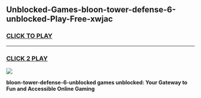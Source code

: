 
## Unblocked-Games-bloon-tower-defense-6-unblocked-Play-Free-xwjac
<h3>
<a href="https://premium76.site?title=bloon-tower-defense-6-unblocked&ref=21A">CLICK TO PLAY</a></h3>
<hr>

<h3>
<a href="https://premium76.site?title=bloon-tower-defense-6-unblocked&ref=21A">CLICK 2 PLAY</a>
  
</h3>

<a href="https://premium76.site?title=bloon-tower-defense-6-unblocked&ref=21A"><img src="https://clearcache.store/games.png"></a>


**bloon-tower-defense-6-unblocked games unblocked: Your Gateway to Fun and Accessible Online Gaming**
